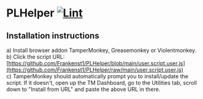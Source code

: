 # PLHelper [![Lint](https://github.com/Frankenst1/PLHelper/actions/workflows/lint.yml/badge.svg)](https://github.com/Frankenst1/PLHelper/actions/workflows/lint.yml)
## Installation instructions

a) Install browser addon TamperMonkey, Greasemonkey or Violentmonkey.  
b) Click the script URL: [https://github.com/Frankenst1/PLHelper/blob/main/user.script.user.js](https://github.com/Frankenst1/PLHelper/raw/main/user.script.user.js)  
c) TamperMonkey should automatically prompt you to install/update the script. If it doesn't, open up the TM Dashboard, go to the Utilities tab, scroll down to "Install from URL" and paste the above URL in there.
